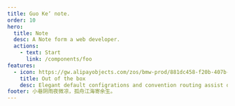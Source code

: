 ```yaml
---
title: Guo Ke‘ note.
order: 10
hero:
  title: Note
  desc: A Note form a web developer.
  actions:
    - text: Start
      link: /components/foo
features:
  - icon: https://gw.alipayobjects.com/zos/bmw-prod/881dc458-f20b-407b-947a-95104b5ec82b/k79dm8ih_w144_h144.png
    title: Out of the box
    desc: Elegant default configrations and convention routing assist developers to get started as simple as possible, that focus all attentions on developing libraries & writting docs
footer: 小巷阴雨夜微凉，孤舟江海寄余生。
---
```


